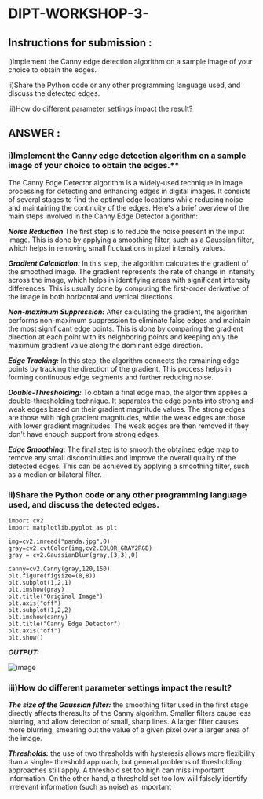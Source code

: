 # DIPT-WORKSHOP-3-
## Instructions for submission :
i)Implement the Canny edge detection algorithm on a sample image of your choice to obtain the edges. 


ii)Share the Python code or any other programming language used, and discuss the detected edges.

iii)How do different parameter settings impact the result?

## ANSWER :
### i)Implement the Canny edge detection algorithm on a sample image of your choice to obtain the edges.**


The Canny Edge Detector algorithm is a widely-used technique in image processing for detecting and enhancing edges in digital images. It consists of several stages to find the optimal edge locations while reducing noise and maintaining the continuity of the edges. Here's a brief overview of the main steps involved in the Canny Edge Detector algorithm:

***Noise Reduction***
The first step is to reduce the noise present in the input image. This is done by applying a smoothing filter, such as a Gaussian filter, which helps in removing small fluctuations in pixel intensity values.

***Gradient Calculation:*** 
In this step, the algorithm calculates the gradient of the smoothed image. The gradient represents the rate of change in intensity across the image, which helps in identifying areas with significant intensity differences. This is usually done by computing the first-order derivative of the image in both horizontal and vertical directions.

***Non-maximum Suppression:*** 
After calculating the gradient, the algorithm performs non-maximum suppression to eliminate false edges and maintain the most significant edge points. This is done by comparing the gradient direction at each point with its neighboring points and keeping only the maximum gradient value along the dominant edge direction.

***Edge Tracking:***
In this step, the algorithm connects the remaining edge points by tracking the direction of the gradient. This process helps in forming continuous edge segments and further reducing noise.

***Double-Thresholding:***
To obtain a final edge map, the algorithm applies a double-thresholding technique. It separates the edge points into strong and weak edges based on their gradient magnitude values. The strong edges are those with high gradient magnitudes, while the weak edges are those with lower gradient magnitudes. The weak edges are then removed if they don't have enough support from strong edges.

***Edge Smoothing:***
The final step is to smooth the obtained edge map to remove any small discontinuities and improve the overall quality of the detected edges. This can be achieved by applying a smoothing filter, such as a median or bilateral filter.

### ii)Share the Python code or any other programming language used, and discuss the detected edges.
```
import cv2
import matplotlib.pyplot as plt

img=cv2.imread("panda.jpg",0)
gray=cv2.cvtColor(img,cv2.COLOR_GRAY2RGB)
gray = cv2.GaussianBlur(gray,(3,3),0)
```
```
canny=cv2.Canny(gray,120,150)
plt.figure(figsize=(8,8))
plt.subplot(1,2,1)
plt.imshow(gray)
plt.title("Original Image")
plt.axis("off")
plt.subplot(1,2,2)
plt.imshow(canny)
plt.title("Canny Edge Detector")
plt.axis("off")
plt.show()
```
***OUTPUT:***

![image](https://github.com/Mamthaiyappaprabu/DIPT-WORKSHOP-3-/assets/119393563/892d21d9-1ad3-49bd-ae1e-ccd47bd3b7b5)

### iii)How do different parameter settings impact the result?

***The size of the Gaussian filter:*** 
the smoothing filter used in the first stage directly affects theresults of the Canny algorithm. Smaller filters cause less blurring, and allow detection of
small, sharp lines. A larger filter causes more blurring, smearing out the value of a given
pixel over a larger area of the image.



***Thresholds:***
the use of two thresholds with hysteresis allows more flexibility than a single- threshold approach, but general problems of thresholding approaches still apply. A
threshold set too high can miss important information. On the other hand, a threshold set
too low will falsely identify irrelevant information (such as noise) as important


